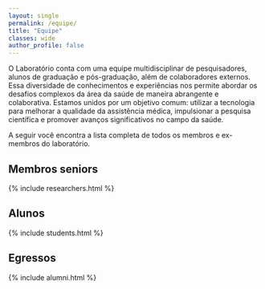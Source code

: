 ```yaml
---
layout: single
permalink: /equipe/
title: "Equipe"
classes: wide
author_profile: false
---
```


O Laboratório conta com uma equipe multidisciplinar de pesquisadores, alunos de graduação e pós-graduação, além de colaboradores externos. Essa diversidade de conhecimentos e experiências nos permite abordar os desafios complexos da área da saúde de maneira abrangente e colaborativa. Estamos unidos por um objetivo comum: utilizar a tecnologia para melhorar a qualidade da assistência médica, impulsionar a pesquisa científica e promover avanços significativos no campo da saúde.

A seguir você encontra a lista completa de todos os membros e ex-membros do laboratório.


## Membros seniors
{% include researchers.html %}

## Alunos

{% include students.html %}

## Egressos

{% include alumni.html %}
